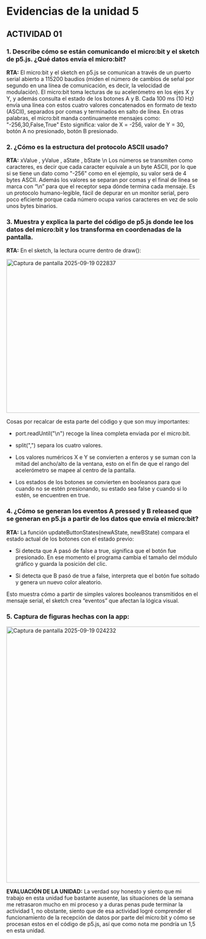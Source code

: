 
# Evidencias de la unidad 5

## ACTIVIDAD 01


### 1. Describe cómo se están comunicando el micro:bit y el sketch de p5.js. ¿Qué datos envía el micro:bit?

**RTA:** El micro:bit y el sketch en p5.js se comunican a través de un puerto serial abierto a 115200 baudios (miden el número de cambios de señal por segundo en una línea de comunicación, es decir, la velocidad de modulación). El micro:bit toma lecturas de su acelerómetro en los ejes X y Y, y además consulta el estado de los botones A y B. Cada 100 ms (10 Hz) envía una línea con estos cuatro valores concatenados en formato de texto (ASCII), separados por comas y terminados en salto de línea. En otras palabras, el micro:bit manda continuamente mensajes como: "-256,30,False,True"
Esto significa: valor de X = -256, valor de Y = 30, botón A no presionado, botón B presionado.


### 2. ¿Cómo es la estructura del protocolo ASCII usado?

**RTA:** xValue , yValue , aState , bState \n
Los números se transmiten como caracteres, es decir que cada caracter equivale a un byte ASCII, por lo que si se tiene un dato como "-256" como en el ejemplo, su valor será de 4 bytes ASCII. Además los valores se separan por comas y el final de línea se marca con “\n” para que el receptor sepa dónde termina cada mensaje.
Es un protocolo humano-legible, fácil de depurar en un monitor serial, pero poco eficiente porque cada número ocupa varios caracteres en vez de solo unos bytes binarios.


### 3. Muestra y explica la parte del código de p5.js donde lee los datos del micro:bit y los transforma en coordenadas de la pantalla.

**RTA:** En el sketch, la lectura ocurre dentro de draw():

<img width="794" height="401" alt="Captura de pantalla 2025-09-19 022837" src="https://github.com/user-attachments/assets/9a602bf2-7252-4b1b-a523-d5506639fafb" />

Cosas por recalcar de esta parte del código y que son muy importantes:

- port.readUntil("\n") recoge la línea completa enviada por el micro:bit.

- split(",") separa los cuatro valores.

- Los valores numéricos X e Y se convierten a enteros y se suman con la mitad del ancho/alto de la ventana, esto on el fin de que el rango del acelerómetro se mapee al centro de la pantalla.

- Los estados de los botones se convierten en booleanos para que cuando no se estén presionando, su estado sea false y cuando si lo estén, se encuentren en true.


### 4. ¿Cómo se generan los eventos A pressed y B released que se generan en p5.js a partir de los datos que envía el micro:bit?
**RTA:** La función updateButtonStates(newAState, newBState) compara el estado actual de los botones con el estado previo:

- Si detecta que A pasó de false a true, significa que el botón fue presionado. En ese momento el programa cambia el tamaño del módulo gráfico y guarda la posición del clic.

- Si detecta que B pasó de true a false, interpreta que el botón fue soltado y genera un nuevo color aleatorio.

Esto muestra cómo a partir de simples valores booleanos transmitidos en el mensaje serial, el sketch crea “eventos” que afectan la lógica visual.

### 5. Captura de figuras hechas con la app:

<img width="746" height="668" alt="Captura de pantalla 2025-09-19 024232" src="https://github.com/user-attachments/assets/8a059e0f-d98d-49aa-a562-b63cb4dd8ba5" />


**EVALUACIÓN DE LA UNIDAD:** La verdad soy honesto y siento que mi trabajo en esta unidad fue bastante ausente, las situaciones de la semana me retrasaron mucho en mi proceso y a duras penas pude terminar la actividad 1, no obstante, siento que de esa actividad logré comprender el funcionamiento de la recepción de datos por parte del micro:bit y cómo se procesan estos en el código de p5.js, así que como nota me pondría un 1,5 en esta unidad.
